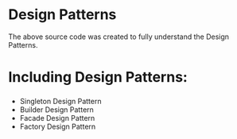 # Design Patterns

The above source code was created to fully understand the Design Patterns.

# Including Design Patterns:
###  
- Singleton Design Pattern
- Builder Design Pattern
- Facade Design Pattern
- Factory Design Pattern
